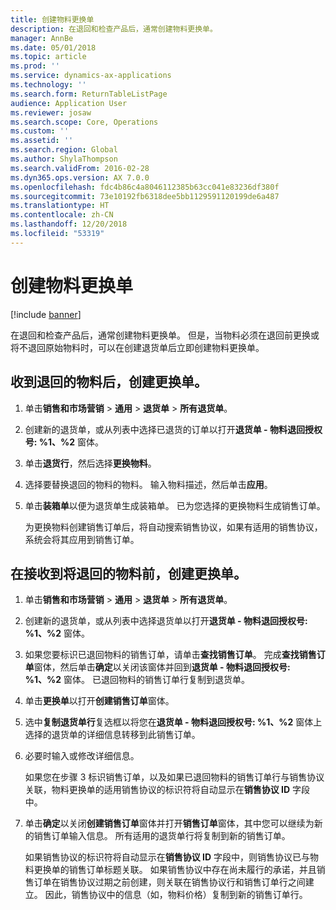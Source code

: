 ```yaml
---
title: 创建物料更换单
description: 在退回和检查产品后，通常创建物料更换单。
manager: AnnBe
ms.date: 05/01/2018
ms.topic: article
ms.prod: ''
ms.service: dynamics-ax-applications
ms.technology: ''
ms.search.form: ReturnTableListPage
audience: Application User
ms.reviewer: josaw
ms.search.scope: Core, Operations
ms.custom: ''
ms.assetid: ''
ms.search.region: Global
ms.author: ShylaThompson
ms.search.validFrom: 2016-02-28
ms.dyn365.ops.version: AX 7.0.0
ms.openlocfilehash: fdc4b86c4a8046112385b63cc041e83236df380f
ms.sourcegitcommit: 73e10192fb6318dee5bb1129591120199de6a487
ms.translationtype: HT
ms.contentlocale: zh-CN
ms.lasthandoff: 12/20/2018
ms.locfileid: "53319"
---
```

# <a name="create-an-item-replacement-order"></a>创建物料更换单 

[!include [banner](../includes/banner.md)]


在退回和检查产品后，通常创建物料更换单。 但是，当物料必须在退回前更换或将不退回原始物料时，可以在创建退货单后立即创建物料更换单。

## <a name="create-a-replacement-order-after-you-receive-an-item-that-is-returned"></a>收到退回的物料后，创建更换单。

1.  单击**销售和市场营销** \> **通用** \> **退货单** \> **所有退货单**。

2.  创建新的退货单，或从列表中选择已退货的订单以打开**退货单 - 物料退回授权号: %1、%2** 窗体。

3.  单击**退货行**，然后选择**更换物料**。

4.  选择要替换退回的物料的物料。 输入物料描述，然后单击**应用**。

5.  单击**装箱单**以便为退货单生成装箱单。 已为您选择的更换物料生成销售订单。
    
    为更换物料创建销售订单后，将自动搜索销售协议，如果有适用的销售协议，系统会将其应用到销售订单。

## <a name="create-a-replacement-order-before-you-receive-an-item-that-will-be-returned"></a>在接收到将退回的物料前，创建更换单。

1.  单击**销售和市场营销** \> **通用** \> **退货单** \> **所有退货单**。

2.  创建新的退货单，或从列表中选择退货单以打开**退货单 - 物料退回授权号: %1、%2** 窗体。

3.  如果您要标识已退回物料的销售订单，请单击**查找销售订单**。 完成**查找销售订单**窗体，然后单击**确定**以关闭该窗体并回到**退货单 - 物料退回授权号: %1、%2** 窗体。 已退回物料的销售订单行复制到退货单。

4.  单击**更换单**以打开**创建销售订单**窗体。

5.  选中**复制退货单行**复选框以将您在**退货单 - 物料退回授权号: %1、%2** 窗体上选择的退货单的详细信息转移到此销售订单。

6.  必要时输入或修改详细信息。
    
    如果您在步骤 3 标识销售订单，以及如果已退回物料的销售订单行与销售协议关联，物料更换单的适用销售协议的标识符将自动显示在**销售协议 ID** 字段中。

7.  单击**确定**以关闭**创建销售订单**窗体并打开**销售订单**窗体，其中您可以继续为新的销售订单输入信息。 所有适用的退货单行将复制到新的销售订单。 
    
    如果销售协议的标识符将自动显示在**销售协议 ID** 字段中，则销售协议已与物料更换单的销售订单标题关联。 如果销售协议中存在尚未履行的承诺，并且销售订单在销售协议过期之前创建，则关联在销售协议行和销售订单行之间建立。 因此，销售协议中的信息（如，物料价格）复制到新的销售订单行。 
  


